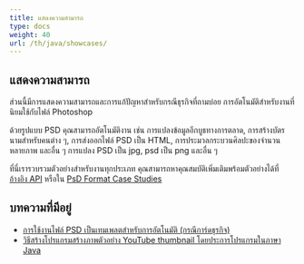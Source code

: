 ```yaml
---
title: แสดงความสามารถ
type: docs
weight: 40
url: /th/java/showcases/
---
```


## **แสดงความสามารถ**
ส่วนนี้มีการแสดงความสามารถและการแก้ปัญหาสำหรับกรณีธุรกิจที่ถามบ่อย การอัตโนมัติสำหรับงานที่นิยมใช้กับไฟล์ Photoshop

ด้วยรูปแบบ PSD คุณสามารถอัตโนมัติงาน เช่น การแปลงข้อมูลอีกบูธทางการตลาด, การสร้างบัตรนามสำหรับคนต่าง ๆ, การส่งออกไฟล์ PSD เป็น HTML, การประมวลกระบวนศิลปะของจำนวนหลายภาพ และอื่น ๆ การแปลง PSD เป็น jpg, psd เป็น png และอื่น ๆ

ที่นี่เรารวบรวมตัวอย่างสำหรับงานทุกประเภท คุณสามารถหาคุณสมบัติเพิ่มเติมพร้อมตัวอย่างได้ที่ [อ้างอิง API](https://reference.aspose.com/psd/net) หรือใน [PsD Format Case Studies](https://downloads.aspose.com/corporate/case-studies/aspose.psd/)
## **บทความที่มีอยู่**
- [การใช้งานไฟล์ PSD เป็นเทมเพลตสำหรับการอัตโนมัติ (กรณีการ์ดธุรกิจ)](https://docs.aspose.com/display/psdnet/Using+PSD+files+as+templates+for+automation+-+Business+Cards+Case)
- [วิธีสร้างโปรแกรมสร้างภาพตัวอย่าง YouTube thumbnail โดยประการโปรแกรมในภาษา Java](/psd/th/java/how-to-create-youtube-thumbnail-generator-programmatically-in-java/)

